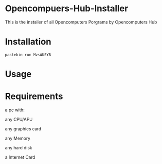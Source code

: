 # Opencompuers-Hub-Installer
This is the installer of all Opencomputers Porgrams by Opencomputers Hub

# Installation
<pre><code>pastebin run MvsWUSY8 
</code></pre>
# Usage



# Requirements
a pc with:

any CPU/APU

any graphics card

any Memory

any hard disk

a Internet Card 

